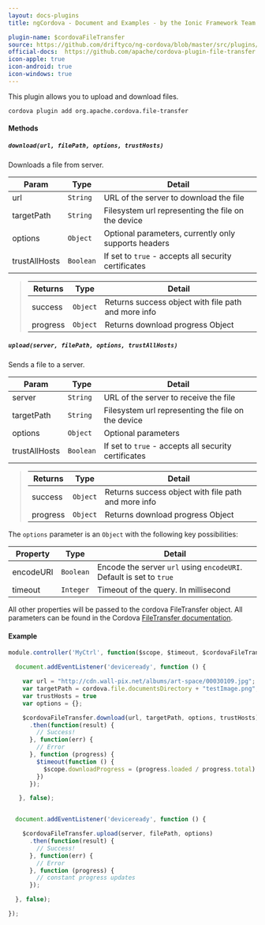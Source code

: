 ```yaml
---
layout: docs-plugins
title: ngCordova - Document and Examples - by the Ionic Framework Team

plugin-name: $cordovaFileTransfer
source: https://github.com/driftyco/ng-cordova/blob/master/src/plugins/fileTransfer.js
official-docs:  https://github.com/apache/cordova-plugin-file-transfer
icon-apple: true
icon-android: true
icon-windows: true
---
```


This plugin allows you to upload and download files.

```
cordova plugin add org.apache.cordova.file-transfer
```

#### Methods

##### `download(url, filePath, options, trustHosts)`

Downloads a file from server.

| Param         | Type           | Detail  |
| ------------- |----------------| --------|
| url           | `String`       | URL of the server to download the file |
| targetPath    | `String`       | Filesystem url representing the file on the device |
| options       | `Object`       | Optional parameters, currently only supports headers |
| trustAllHosts | `Boolean`      | If set to `true` - accepts all security certificates |

> | Returns      | Type        | Detail  |
> | ------------ |-------------| --------|
> | success      | `Object`    | Returns success object with file path and more info  |
> | progress     | `Object`    | Returns download progress Object |


##### `upload(server, filePath, options, trustAllHosts)`

Sends a file to a server.

| Param         | Type           | Detail  |
| ------------- |----------------| --------|
| server        | `String`       | URL of the server to receive the file |
| targetPath    | `String`       | Filesystem url representing the file on the device |
| options       | `Object`       | Optional parameters |
| trustAllHosts | `Boolean`      | If set to `true` - accepts all security certificates |

> | Returns      | Type        | Detail  |
> | ------------ |-------------| --------|
> | success      | `Object`    | Returns success object with file path and more info  |
> | progress     | `Object`    | Returns download progress Object |

The `options` parameter is an `Object` with the following key possibilities:

| Property            | Type      | Detail   |
| ------------------- |---------- | -------- |
| encodeURI           | `Boolean` | Encode the server `url` using `encodeURI`. Default is set to `true` |
| timeout             | `Integer` | Timeout of the query. In millisecond |

All other properties will be passed to the cordova FileTransfer object. All parameters can be found in the Cordova [FileTransfer documentation](https://github.com/apache/cordova-plugin-file-transfer#upload).

#### Example


```javascript
module.controller('MyCtrl', function($scope, $timeout, $cordovaFileTransfer) {

  document.addEventListener('deviceready', function () {

    var url = "http://cdn.wall-pix.net/albums/art-space/00030109.jpg";
    var targetPath = cordova.file.documentsDirectory + "testImage.png";
    var trustHosts = true
    var options = {};

    $cordovaFileTransfer.download(url, targetPath, options, trustHosts)
      .then(function(result) {
        // Success!
      }, function(err) {
        // Error
      }, function (progress) {
        $timeout(function () {
          $scope.downloadProgress = (progress.loaded / progress.total) * 100;
        })
      });

   }, false);


  document.addEventListener('deviceready', function () {

    $cordovaFileTransfer.upload(server, filePath, options)
      .then(function(result) {
        // Success!
      }, function(err) {
        // Error
      }, function (progress) {
        // constant progress updates
      });

  }, false);

});
```
